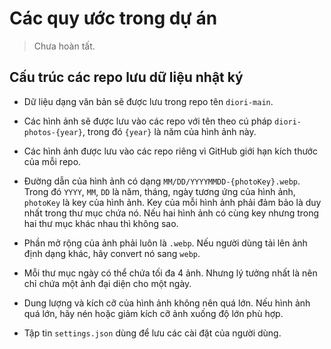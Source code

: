 # Các quy ước trong dự án

> Chưa hoàn tất.

## Cấu trúc các repo lưu dữ liệu nhật ký

- Dữ liệu dạng văn bản sẽ được lưu trong repo tên `diori-main`.

- Các hình ảnh sẽ được lưu vào các repo với tên theo cú pháp `diori-photos-{year}`, trong đó `{year}` là năm của hình ảnh này.

- Các hình ảnh được lưu vào các repo riêng vì GitHub giới hạn kích thước của mỗi repo.

- Đường dẫn của hình ảnh có dạng `MM/DD/YYYYMMDD-{photoKey}.webp`. Trong đó `YYYY`, `MM`, `DD` là năm, tháng, ngày tương ứng của hình ảnh, `photoKey` là key của hình ảnh. Key của mỗi hình ảnh phải đảm bảo là duy nhất trong thư mục chứa nó. Nếu hai hình ảnh có cùng key nhưng trong hai thư mục khác nhau thì không sao.

- Phần mở rộng của ảnh phải luôn là `.webp`. Nếu người dùng tải lên ảnh định dạng khác, hãy convert nó sang `webp`.

- Mỗi thư mục ngày có thể chứa tối đa 4 ảnh. Nhưng lý tưởng nhất là nên chỉ chứa một ảnh đại diện cho một ngày.

- Dung lượng và kích cỡ của hình ảnh không nên quá lớn. Nếu hình ảnh quá lớn, hãy nén hoặc giảm kích cỡ ảnh xuống độ lớn phù hợp.

- Tập tin `settings.json` dùng để lưu các cài đặt của người dùng.
